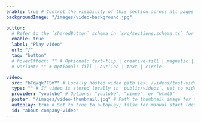 ```yaml
---
enable: true # Control the visibility of this section across all pages where it is used
backgroundImage: "/images/video-background.jpg"

button:
  # Refer to the `sharedButton` schema in `src/sections.schema.ts` for all available configuration options (e.g., enable, label, url, hoverEffect, variant, icon, tag, rel, class, target, etc.)
  enable: true
  label: "Play video"
  url: "/"
  tag: "button"
  # hoverEffect: "" # Optional: text-flip | creative-fill | magnetic | magnetic-text-flip
  # variant: "" # Optional: fill | outline | text | circle

video:
  src: "bTqVqk7FSmY" # Locally hosted video path (ex: /videos/test-video.mp4), or a YouTube/Vimeo video ID (ex: youtube id - LXb3EKWsInQ, vimeo id - 1003013057)
  type: "" # If video is stored locally in `public/videos`, set to video file type (e.g., "video/mp4")
  provider: "youtube" # Options: "youtube", "vimeo", or "html5"
  poster: "/images/video-thumbnail.jpg" # Path to thumbnail image for the video
  autoplay: true # Set to true to autoplay; false for manual start (default: false)
  id: "about-company-video"
---
```

